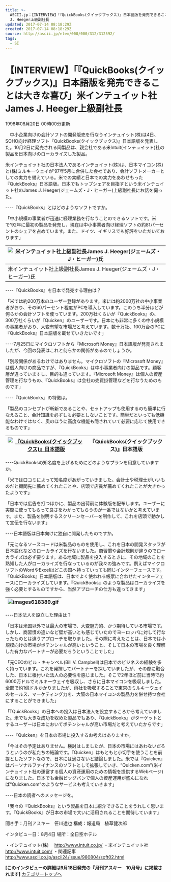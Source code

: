 ```yaml
---
title: >-
  ASCII.jp：【INTERVIEW】「『QuickBooks(クイックブックス)』日本語版を発売できることは大きな喜び」米インテュイット社James
  J. Heeger上級副社長
updated: 2017-07-14 08:18:29Z
created: 2017-07-14 08:18:29Z
source: http://ascii.jp/elem/000/000/312/312592/
tags:
  - SI
---
```


# 【INTERVIEW】「『QuickBooks(クイックブックス)』日本語版を発売できることは大きな喜び」米インテュイット社James J. Heeger上級副社長

1998年08月20日 00時00分更新

　中小企業向けの会計ソフトの開発販売を行なうインテュイット(株)は4日、SOHO向け経理ソフト『QuickBooks(クイックブックス)』日本語版を発表した。10月2日に発売される同製品は、親会社である米Intuit(インテュイット)社の製品を日本向けのローカライズした製品。

米インテュイット社の日本法人であるインテュイット(株)は、日本マイコン(株)と(株)ミルキーウェイが'97年5月に合併した会社であり、会計ソフトメーカーとしての実力を備えている。米での実績と日本での実力をあわせもった『QuickBooks』日本語版。日本でもトップシェアを目指すという米インテュイット社のJames J. Heeger(ジェームズ・J・ヒーガー)上級副社長にお話を伺った。

----『QuickBooks』とはどのようなソフトですか。

「中小規模の事業者が迅速に経理業務を行なうことのできるソフトです。米で'92年に最初の製品を発売し、現在は中小事業者向け経理ソフトの約81パーセントのシェアを占めています。また、ドイツ、イギリスでも好評をいただいております」

| ![米インテュイット社上級副社長James J. Heeger(ジェームズ・J・ヒーガー)氏](../_resources/images618387.gif) |
| --- |
| 米インテュイット社上級副社長James J. Heeger(ジェームズ・J・ヒーガー)氏 |

----『QuickBooks』を日本で発売する理由は？

「米では約200万本のユーザー登録があります。米には約2000万社の中小事業者がおり、その60パーセント程度がPCを導入しています。このうち半分ほどが何らかの会計ソフトを使っています。200万社くらいが『QuickBooks』の、300万社くらいが『Quicken』のユーザーです。日本にも非常に多くの中小規模の事業者がおり、大変有望な市場だと考えています。数十万社、100万台のPCに『QuickBooks』日本語版を載せていきたいです」

----7月25日にマイクロソフトから『Microsoft Money』日本語版が発売されましたが、今回の発表はこれと何らかの関係があるのでしょうか。

「別段関係があるわけではありません。マイクロソフトの『Microsoft Money』は個人向けの商品ですが、『QuickBooks』は中小事業者向けの製品です。顧客層が違っていますし、目的も違っています。『Microsoft Money』は個人の資産管理を行なうもの、『QuickBooks』は会社の売買掛管理などを行なうためのものです」

----『QuickBooks』の特徴は。

「製品のコンセプトが斬新であることや、セットアップも使用するのも簡単に行なえること、会計知識を必ずしも必要としないことです。簡単だといっても低機能なわけではなく、奥のほうに高度な機能も隠されていて必要に応じて使用できるものです」

| [![『QuickBooks(クイックブックス)』日本語版](../_resources/thumb224x300-images618388.gif)](http://ascii24.ascii.jp/1998/08/20/imageview/images618388.gif.html) | 『QuickBooks(クイックブックス)』日本語版 |
| --- | --- |

----QuickBooksの知名度を上げるためにどのようなプランを用意していますか。

「米では口コミによって知名度があがっていきました。会計士や税理士がいいものだと顧問先に薦めてくれたことや、店頭で店員が薦めてくれたことが大きかったようです」

「日本では広告を打つほかに、製品の出荷前に体験版を配布します。ユーザーに実際に使ってもらって良さをわかってもらうのが一番ではないかと考えています。また、製品を説明するスクリーンセーバーを制作して、これを店頭で動かして宣伝を行ないます」

----日本語版は日本向けに独自に開発したものですか。

「元になるソースコードは米製品のものを使用し、これを日本の開発スタッフが日本語化などのローカライズを行ないました。商習慣や会計規則が違うのでローカライズは必ず要ります。ある地域に製品を投入するときに、その地域のことを熟知した人がローカライズを行なっているのが我々の強みです。例えばマイクロソフトのWordやExcelはどこの国へ持っていっても同じインターフェースです。『QuickBooks』日本語版は、日本でよく使われる帳票に合わせたインターフェースにローカライズしています。『QuickBooks』のような製品はローカライズを強く必要とするものですから、当然アプローチの仕方も違ってきます」

| ![images618389.gif](../_resources/images618389.gif) |
| --- |

----日本法人を設立した理由は？

「日本は米国以外では最大の市場で、大変魅力的、かつ期待している市場です。しかし、商習慣の違いなど壁が高いとも感じていたのでヨーロッパに対して行なったものとは違うアプローチを取りました。その際に考えたことは、日本では小規模向けの市場がポテンシャルが高いということ、そして日本の市場を良く理解した有力なパートナーが必要だろうということでした」

「元CEOのビル・キャンベル(Bill V. Campbell)は日本でのビジネスの経験を多く持っています。これを発揮してパートナーを探していましたが、その際に融合した、日本に根付いた法人の必要性を感じました。そこで2年ほど前に当時で約6000万ドルでミルキーウェイを吸収し、さらに日本マイコンを吸収しました。全部で約1億ドルかかりましたが、両社を吸収することで東京のミルキーウェイのセールス、マーケティング力を、大阪の日本マイコンの製品力を併せ持つ会社にすることができました」

「『QuickBooks』の日本への投入は日本法人を設立するころから考えていました。米でも大きな成功を収めた製品でもあり、『QuickBooks』がターゲットとするユーザーは日本においてポテンシャルが高い市場だと考えていたからです」

----『Quicken』を日本の市場に投入するお考えはありますか。

「今はその予定はありません。検討はしましたが、日本の市場にはあわないだろうというのが私たちの結論です。『Quicken』はもともと小切手を使うことを前提としたソフトなので、日本には適さないと結論しました。米では『Quicken』はパーソナルファイナンスのソフトとして拡張していき、“Quicken.com”(米インテュイット社の運営する個人の資産運用のための情報を提供するWebページ)になりました。日本でも金融ビッグバンで個人の資産運用が盛んになれば“Quicken.com”のようなサービスも考えていきます」

----日本の読者へのメッセージを。

「我々の『QuickBooks』という製品を日本に紹介できることをうれしく思います。『QuickBooks』が日本の市場で大いに活用されることを期待しています」

聞き手：月刊アスキー　笹川達也
構成：報道局　植草健次郎

インタビュー日：8月4日
場所：全日空ホテル

・インテュイット(株)
　http://www.intuit.co.jp/
・米インテュイット社
　http://www.intuit.com/
・関連記事
　http://www.ascii.co.jp/ascii24/issue/980804/soft02.html

**[このインタビューの詳細は9月18日発売の『月刊アスキー　10月号』に掲載されます]**
[カテゴリートップへ](http://ascii.jp/digital/)